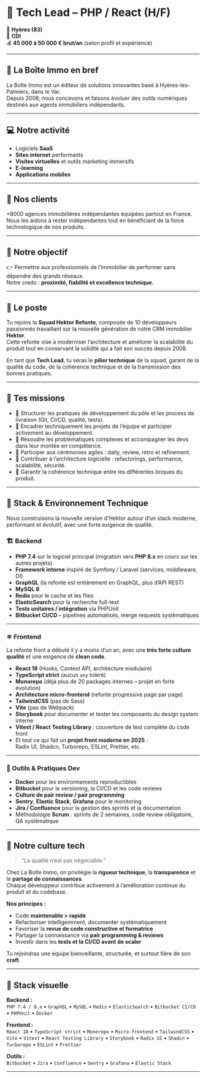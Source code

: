 # 🧭 Tech Lead – PHP / React (H/F)
📍 **Hyères (83)**  
📄 **CDI**  
💰 **45 000 à 50 000 € brut/an** (selon profil et expérience)

---

## 🚩 La Boîte Immo en bref
La Boîte Immo est un éditeur de solutions innovantes basé à Hyères-les-Palmiers, dans le Var.  
Depuis 2008, nous concevons et faisons évoluer des outils numériques destinés aux agents immobiliers indépendants.

---

## 💻 Notre activité
- Logiciels **SaaS**  
- **Sites internet** performants  
- **Visites virtuelles** et outils marketing immersifs  
- **E-learning**  
- **Applications mobiles**

---

## 🤝 Nos clients
+8000 agences immobilières indépendantes équipées partout en France.  
Nous les aidons à rester indépendantes tout en bénéficiant de la force technologique de nos produits.

---

## 🎯 Notre objectif
👉 Permettre aux professionnels de l’immobilier de performer sans dépendre des grands réseaux.  
Notre credo : **proximité, fiabilité et excellence technique.**

---

## 🧩 Le poste
Tu rejoins la **Squad Hektor Refonte**, composée de 10 développeurs passionnés travaillant sur la nouvelle génération de notre CRM immobilier **Hektor**.  
Cette refonte vise à moderniser l’architecture et améliorer la scalabilité du produit tout en conservant la solidité qui a fait son succès depuis 2008.

En tant que **Tech Lead**, tu seras le **pilier technique** de la squad, garant de la qualité du code, de la cohérence technique et de la transmission des bonnes pratiques.

---

## 🎯 Tes missions
- 📌 Structurer les pratiques de développement du pôle et les process de livraison (Git, CI/CD, qualité, tests).  
- 📌 Encadrer techniquement les projets de l’équipe et participer activement au développement.  
- 📌 Résoudre les problématiques complexes et accompagner les devs dans leur montée en compétence.  
- 📌 Participer aux cérémonies agiles : daily, review, rétro et refinement.  
- 📌 Contribuer à l’architecture logicielle : refactorings, performance, scalabilité, sécurité.  
- 📌 Garantir la cohérence technique entre les différentes briques du produit.  

---

## 🧠 Stack & Environnement Technique
Nous construisons la nouvelle version d’Hektor autour d’un stack moderne, performant et évolutif, avec une forte exigence de qualité.

### 🏗️ Backend
- **PHP 7.4** sur le logiciel principal (migration vers **PHP 8.x** en cours sur les autres projets)  
- **Framework interne** inspiré de Symfony / Laravel (services, middleware, DI)  
- **GraphQL** (la refonte est entièrement en GraphQL, plus d’API REST)  
- **MySQL 8**  
- **Redis** pour le cache et les files  
- **ElasticSearch** pour la recherche full-text  
- **Tests unitaires / intégration** via PHPUnit  
- **Bitbucket CI/CD** – pipelines automatisés, merge requests systématiques  

---

### ⚛️ Frontend
La refonte front a débuté il y a moins d’un an, avec une **très forte culture qualité** et une exigence de **clean code**.

- **React 18** (Hooks, Context API, architecture modulaire)  
- **TypeScript strict** (aucun `any` toléré)  
- **Monorepo** (déjà plus de 20 packages internes – projet en forte évolution)  
- **Architecture micro-frontend** (refonte progressive page par page)  
- **TailwindCSS** (pas de Sass)  
- **Vite** (pas de Webpack)  
- **Storybook** pour documenter et tester les composants du design system interne  
- **Vitest / React Testing Library** : couverture de test complète du code front  
- Et tout ce qui fait un **projet front moderne en 2025** :  
  Radix UI, Shadcn, Turborepo, ESLint, Prettier, etc.

---

### 🧰 Outils & Pratiques Dev
- **Docker** pour les environnements reproductibles  
- **Bitbucket** pour le versioning, la CI/CD et les code reviews  
- **Culture de pair review / pair programming**  
- **Sentry**, **Elastic Stack**, **Grafana** pour le monitoring  
- **Jira / Confluence** pour la gestion des sprints et la documentation  
- Méthodologie **Scrum** : sprints de 2 semaines, code review obligatoire, QA systématique  

---

## 🧬 Notre culture tech
> “La qualité n’est pas négociable.”

Chez La Boîte Immo, on privilégie la **rigueur technique**, la **transparence** et le **partage de connaissances**.  
Chaque développeur contribue activement à l’amélioration continue du produit et du codebase.

**Nos principes :**
- Code **maintenable > rapide**  
- Refactoriser intelligemment, documenter systématiquement  
- Favoriser la **revue de code constructive et formatrice**  
- Partager la connaissance via **pair programming & reviews**  
- Investir dans les **tests et la CI/CD avant de scaler**

Tu rejoindras une équipe bienveillante, structurée, et surtout fière de son **craft**.

---

## 🧩 Stack visuelle

**Backend :**  
`PHP 7.4 / 8.x` • `GraphQL` • `MySQL` • `Redis` • `ElasticSearch` • `Bitbucket CI/CD` • `PHPUnit` • `Docker`  

**Frontend :**  
`React 18` • `TypeScript strict` • `Monorepo` • `Micro-frontend` • `TailwindCSS` • `Vite` • `Vitest` • `React Testing Library` • `Storybook` • `Radix UI` • `Shadcn` • `Turborepo` • `ESLint` • `Prettier`  

**Outils :**  
`Bitbucket` • `Jira` • `Confluence` • `Sentry` • `Grafana` • `Elastic Stack`

---
